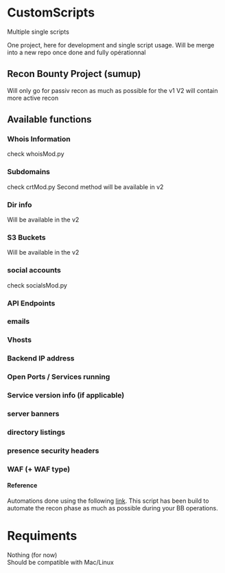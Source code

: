 # CustomScripts
Multiple single scripts

One project, here for development and single script usage. Will be merge into a new repo once done and fully opérationnal

## Recon Bounty Project (sumup)
Will only go for passiv recon as much as possible for the v1
V2 will contain more active recon
## Available functions
### Whois Information
check whoisMod.py
### Subdomains
check crtMod.py
Second method will be available in v2
### Dir info
Will be available in the v2
### S3 Buckets
Will be available in the v2
### social accounts
check socialsMod.py
### API Endpoints
### emails
### Vhosts
### Backend IP address
### Open Ports / Services running
### Service version info (if applicable)
### server banners
### directory listings
### presence security headers
### WAF (+ WAF type)

#### Reference

Automations done using the following [link](https://infosecwriteups.com/guide-to-basic-recon-bug-bounties-recon-728c5242a115). 
This script has been build to automate the recon phase as much as possible during your BB operations. 


# Requiments 
Nothing (for now)  
Should be compatible with Mac/Linux
